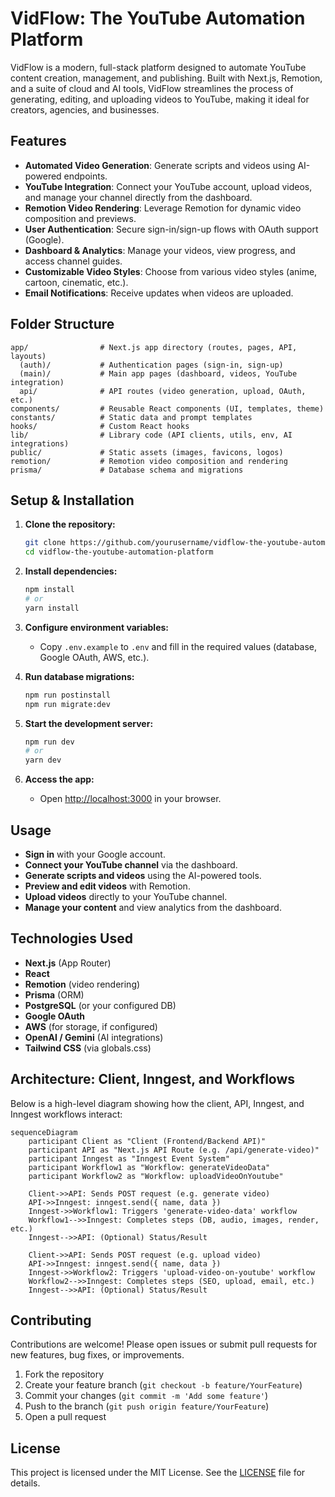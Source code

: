 # VidFlow: The YouTube Automation Platform

VidFlow is a modern, full-stack platform designed to automate YouTube content creation, management, and publishing. Built with Next.js, Remotion, and a suite of cloud and AI tools, VidFlow streamlines the process of generating, editing, and uploading videos to YouTube, making it ideal for creators, agencies, and businesses.

## Features

- **Automated Video Generation**: Generate scripts and videos using AI-powered endpoints.
- **YouTube Integration**: Connect your YouTube account, upload videos, and manage your channel directly from the dashboard.
- **Remotion Video Rendering**: Leverage Remotion for dynamic video composition and previews.
- **User Authentication**: Secure sign-in/sign-up flows with OAuth support (Google).
- **Dashboard & Analytics**: Manage your videos, view progress, and access channel guides.
- **Customizable Video Styles**: Choose from various video styles (anime, cartoon, cinematic, etc.).
- **Email Notifications**: Receive updates when videos are uploaded.

## Folder Structure

```
app/                # Next.js app directory (routes, pages, API, layouts)
  (auth)/           # Authentication pages (sign-in, sign-up)
  (main)/           # Main app pages (dashboard, videos, YouTube integration)
  api/              # API routes (video generation, upload, OAuth, etc.)
components/         # Reusable React components (UI, templates, theme)
constants/          # Static data and prompt templates
hooks/              # Custom React hooks
lib/                # Library code (API clients, utils, env, AI integrations)
public/             # Static assets (images, favicons, logos)
remotion/           # Remotion video composition and rendering
prisma/             # Database schema and migrations
```

## Setup & Installation

1. **Clone the repository:**

   ```bash
   git clone https://github.com/yourusername/vidflow-the-youtube-automation-platform.git
   cd vidflow-the-youtube-automation-platform
   ```

2. **Install dependencies:**

   ```bash
   npm install
   # or
   yarn install
   ```

3. **Configure environment variables:**
   - Copy `.env.example` to `.env` and fill in the required values (database, Google OAuth, AWS, etc.).

4. **Run database migrations:**

   ```bash
   npm run postinstall
   npm run migrate:dev
   ```

5. **Start the development server:**

   ```bash
   npm run dev
   # or
   yarn dev
   ```

6. **Access the app:**
   - Open [http://localhost:3000](http://localhost:3000) in your browser.

## Usage

- **Sign in** with your Google account.
- **Connect your YouTube channel** via the dashboard.
- **Generate scripts and videos** using the AI-powered tools.
- **Preview and edit videos** with Remotion.
- **Upload videos** directly to your YouTube channel.
- **Manage your content** and view analytics from the dashboard.

## Technologies Used

- **Next.js** (App Router)
- **React**
- **Remotion** (video rendering)
- **Prisma** (ORM)
- **PostgreSQL** (or your configured DB)
- **Google OAuth**
- **AWS** (for storage, if configured)
- **OpenAI / Gemini** (AI integrations)
- **Tailwind CSS** (via globals.css)

## Architecture: Client, Inngest, and Workflows

Below is a high-level diagram showing how the client, API, Inngest, and Inngest workflows interact:

```mermaid
sequenceDiagram
    participant Client as "Client (Frontend/Backend API)"
    participant API as "Next.js API Route (e.g. /api/generate-video)"
    participant Inngest as "Inngest Event System"
    participant Workflow1 as "Workflow: generateVideoData"
    participant Workflow2 as "Workflow: uploadVideoOnYoutube"

    Client->>API: Sends POST request (e.g. generate video)
    API->>Inngest: inngest.send({ name, data })
    Inngest->>Workflow1: Triggers 'generate-video-data' workflow
    Workflow1-->>Inngest: Completes steps (DB, audio, images, render, etc.)
    Inngest-->>API: (Optional) Status/Result

    Client->>API: Sends POST request (e.g. upload video)
    API->>Inngest: inngest.send({ name, data })
    Inngest->>Workflow2: Triggers 'upload-video-on-youtube' workflow
    Workflow2-->>Inngest: Completes steps (SEO, upload, email, etc.)
    Inngest-->>API: (Optional) Status/Result
```

## Contributing

Contributions are welcome! Please open issues or submit pull requests for new features, bug fixes, or improvements.

1. Fork the repository
2. Create your feature branch (`git checkout -b feature/YourFeature`)
3. Commit your changes (`git commit -m 'Add some feature'`)
4. Push to the branch (`git push origin feature/YourFeature`)
5. Open a pull request

## License

This project is licensed under the MIT License. See the [LICENSE](LICENSE) file for details.
